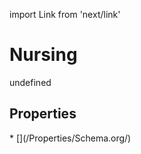 import Link from 'next/link'
# Nursing

undefined

## Properties

<Grid>
* [](/Properties/Schema.org/)

</Grid>

